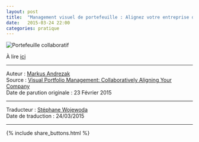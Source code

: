 ```yaml
---
layout: post
title:  "Management visuel de portefeuille : Alignez votre entreprise de manière collaborative"
date:   2015-03-24 22:00
categories: pratique
---
```



![Portefeuille collaboratif](http://www.infoq.com/resource/articles/visual-portfolio-management/fr/resources/fig5small-fr.jpg)

À lire [ici](http://www.infoq.com/fr/articles/visual-portfolio-management)  
  
  
---
Auteur : [Markus Andrezak](http://ueberproduct.de/en/team/)  
Source : [Visual Portfolio Management: Collaboratively Aligning Your Company ](http://www.infoq.com/articles/visual-portfolio-management)  
Date de parution originale : 23 Février 2015  

---
Traducteur : [Stéphane Wojewoda](http://www.les-traducteurs-agiles.org/traducteurs/)  
Date de traduction : 24/03/2015  

---

{% include share_buttons.html %}

